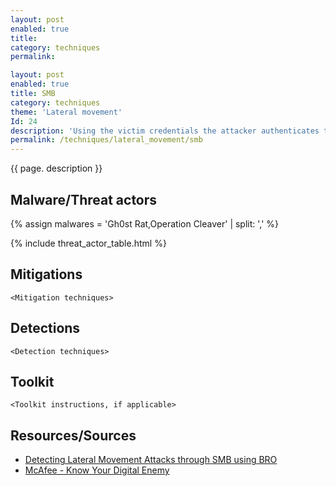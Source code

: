 ```yaml
---
layout: post
enabled: true
title: 
category: techniques
permalink: 

layout: post
enabled: true
title: SMB
category: techniques
theme: 'Lateral movement'
Id: 24
description: 'Using the victim credentials the attacker authenticates to the victim machine on port 445 and try to gain access to the `Admin$ shares: (C$, IPC$, or ADMIN$)`. Access to `Admin$` allows for remote code execution including arbitrary code.'
permalink: /techniques/lateral_movement/smb
---
```

{{ page. description }}



## Malware/Threat actors

{% assign malwares = 'Gh0st Rat,Operation Cleaver' | split: ',' %}

{% include threat_actor_table.html %}

## Mitigations

`<Mitigation techniques>`

## Detections

`<Detection techniques>`

## Toolkit

`<Toolkit instructions, if applicable>`

## Resources/Sources

* [Detecting Lateral Movement Attacks through SMB using BRO](https://essay.utwente.nl/71415/1/Ullah_MA_EWI.pdf)
* [McAfee - Know Your Digital Enemy](https://github.com/CyberMonitor/APT_CyberCriminal_Campagin_Collections/blob/master/2012/2012.04.10.Gh0st_RAT/Know%20Your%20Digital%20Enemy.pdf)